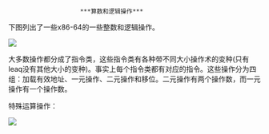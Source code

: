 						***算数和逻辑操作***





下图列出了一些x86-64的一些整数和逻辑操作。

![](D:\typora\page\StudyNote\深入理解计算机系统\img\整数操作.jpg)

大多数操作都分成了指令类，这些指令类有各种带不同大小操作术的变种(只有leaq没有其他大小的变种)。事实上每个指令类都有对应的指令。这些操作分为四组：加载有效地址、一元操作、二元操作和移位。二元操作有两个操作数，而一元操作有一个操作数。

特殊运算操作：



![](D:\typora\page\StudyNote\深入理解计算机系统\img\特殊运算操作.jpg)

